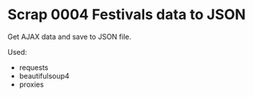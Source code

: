 # Scrap 0004 Festivals data to JSON

Get AJAX data and save to JSON file.

Used:

* requests
* beautifulsoup4
* proxies

